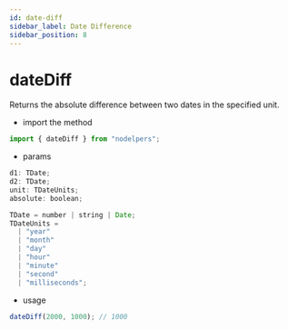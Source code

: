 ```yaml
---
id: date-diff
sidebar_label: Date Difference
sidebar_position: 8
---
```


# dateDiff

Returns the absolute difference between two dates in the specified unit.

- import the method

```js
import { dateDiff } from "nodelpers";
```

- params

```js
d1: TDate;
d2: TDate;
unit: TDateUnits;
absolute: boolean;

TDate = number | string | Date;
TDateUnits =
  | "year"
  | "month"
  | "day"
  | "hour"
  | "minute"
  | "second"
  | "milliseconds";
```

- usage

```js
dateDiff(2000, 1000); // 1000
```
